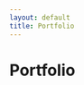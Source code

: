 ```yaml
---
layout: default
title: Portfolio
---
```


<div class="post">
	<h1 class="pageTitle">Portfolio</h1>
	<img src="{{ '/assets/img/touring.jpg' | prepend: site.baseurl }}" alt=""> 